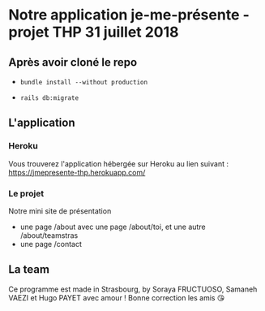 # Notre application je-me-présente - projet THP 31 juillet 2018

## Après avoir cloné le repo

- `bundle install --without production`

- `rails db:migrate`

## L'application

### Heroku

Vous trouverez l'application hébergée sur Heroku au lien suivant : https://jmepresente-thp.herokuapp.com/

### Le projet

Notre mini site de présentation
- une page /about avec une page /about/toi, et une autre /about/teamstras
- une page /contact

## La team

Ce programme est made in Strasbourg, by Soraya FRUCTUOSO, Samaneh VAEZI et Hugo PAYET avec amour ! Bonne correction les amis :kissing_heart:
